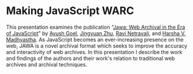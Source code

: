 # Making JavaScript WARC

This presentation examines the publication "[Jawa: Web Archival in the Era of JavaScript](https://www.usenix.org/conference/osdi22/presentation/goel)" by [Ayush Goel](https://goelayu.github.io/), [Jingyuan Zhu](https://jingyzhu.github.io/), [Ravi Netravali](https://www.cs.princeton.edu/~ravian/), and [Harsha V. Madhyastha](https://harshavm.engin.umich.edu/). As JavaScript becomes an ever-increasing presence on the web, JAWA is a novel archival format which seeks to improve the accuracy and interactivity of web archives. In this presentation I describe the work and findings of the authors and their work's relation to traditional web archives and archival techniques.